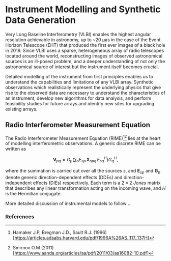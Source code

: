 # Instrument Modelling and Synthetic Data Generation

Very Long Baseline Interferometry (VLBI) enables the highest angular resolution achievable in astronomy, up to ~20 μas in the case of the Event Horizon Telescope (EHT) that produced the first ever images of a black hole in 2019. Since VLBI uses a sparse, heterogeneous array of radio telescopes located around the world, reconstructing images of observed astronomical sources is an ill-posed problem, and a deeper understanding of not only the astronomical source of interest but the instrument itself becomes crucial.

Detailed modelling of the instrument from first principles enables us to understand the capabilities and limitations of any VLBI array. Synthetic observations which realistically represent the underlying physics that give rise to the observed data are necessary to understand the characteristics of an instrument, develop new algorithms for data analysis, and perform feasibility studies for future arrays and identify new sites for upgrading existing arrays.

## Radio Interferometer Measurement Equation
The Radio Interferometer Measurement Equation (RIME)[^HBS][^OMS] lies at the heart of modelling interferometric observations. A generic discrete RIME can be written as

```math
\mathbf{V}_{pq} = G_p \left( \sum_{s} E_{sp}\, \mathbf{X}_{spq}\, E_{sq}^H \right) G_q^H,
```

where the summation is carried out over all the sources $s$, and $\boldsymbol{E}_{sp}$ and $\boldsymbol{G}_p$ denote generic direction-dependent effects (DDEs) and direction-independent effects (DIEs) respectively. Each term is a $2\times2$ *Jones* matrix that describes any linear transformation acting on the incoming wave, and $H$ is the Hermitian conjugate.

More detailed discussion of instrumental models to follow ...

### References
[^HBS]: Hamaker J.P, Bregman J.D., Sault R.J. (1996) [https://articles.adsabs.harvard.edu/pdf/1996A%26AS..117..137H]  
[^OMS]: Smirnov O.M (2011) [https://www.aanda.org/articles/aa/pdf/2011/03/aa16082-10.pdf]